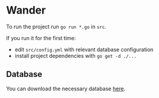 # Wander

To run the project run `go run *.go` in `src`.

If you run it for the first time:
    
* edit `src/config.yml` with relevant database configuration
* install project dependencies with `go get -d ./...`

## Database

You can download the necessary database [here](http://5.101.116.110/phpmyadmin/).